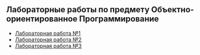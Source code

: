 ## Лабораторные работы по предмету Объектно-ориентированное Программирование

* [Лабораторная работа №1](/src_01)
* [Лабораторная работа №2](/src_02)
* [Лабораторная работа №3](/src_03/)